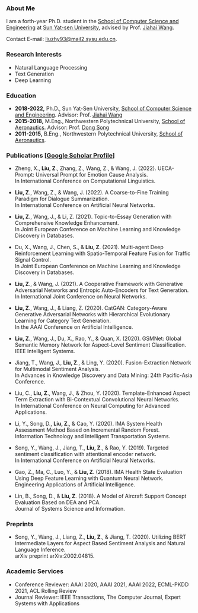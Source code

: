 ### About Me
I am a forth-year Ph.D. student in the [School of Computer Science and Engineering](http://cse.sysu.edu.cn/) at [Sun Yat-sen University](http://www.sysu.edu.cn/),  advised by Prof. [Jiahai Wang](http://cse.sysu.edu.cn/content/2551).

Contact E-mail: [liuzhy93@mail2.sysu.edu.cn](mailto:liuzhy93@mail2.sysu.edu.cn).

### Research Interests 
* Natural Language Processing
* Text Generation
* Deep Learning

### Education
* **2018-2022,**    Ph.D., Sun Yat-Sen University, [School of Computer Science and Engineering](http://cse.sysu.edu.cn/). Advisor: Prof. [Jiahai Wang](http://cse.sysu.edu.cn/content/2551)
* **2015-2018,**    M.Eng., Northwestern Polytechnical University, [School of Aeronautics](https://hangkong.nwpu.edu.cn/). Advisor: Prof. [Dong Song](https://teacher.nwpu.edu.cn/songdong.html)
* **2011-2015,**    B.Eng., Northwestern Polytechnical University, [School of Aeronautics](https://hangkong.nwpu.edu.cn/).

### Publications [[Google Scholar Profile](https://scholar.google.com.hk/citations?user=Sp4xqzkAAAAJ&hl=en&oi=sra)]
* Zheng, X., **Liu, Z**., Zhang, Z., Wang, Z., & Wang, J. (2022). UECA-Prompt: Universal Prompt for Emotion Cause Analysis.<br>In International Conference on Computational Linguistics. 

* **Liu, Z**., Wang, Z., & Wang, J. (2022). A Coarse-to-Fine Training Paradigm for Dialogue Summarization. <br>In International Conference on Artificial Neural Networks. 

* **Liu, Z**., Wang, J., & Li, Z. (2021). Topic-to-Essay Generation with Comprehensive Knowledge Enhancement. <br>In Joint European Conference on Machine Learning and Knowledge Discovery in Databases. 
  
* Du, X., Wang, J., Chen, S., & **Liu, Z**. (2021). Multi-agent Deep Reinforcement Learning with Spatio-Temporal Feature Fusion for Traffic Signal Control.<br>In Joint European Conference on Machine Learning and Knowledge Discovery in Databases. 
  
* **Liu, Z**., & Wang, J. (2021). A Cooperative Framework with Generative Adversarial Networks and Entropic Auto-Encoders for Text Generation.<br>In International Joint Conference on Neural Networks. 
  
* **Liu, Z**., Wang, J., & Liang, Z. (2020). CatGAN: Category-Aware Generative Adversarial Networks with Hierarchical Evolutionary Learning for Category Text Generation.<br>In the AAAI Conference on Artificial Intelligence. 
  
* **Liu, Z**., Wang, J., Du, X., Rao, Y., & Quan, X. (2020). GSMNet: Global Semantic Memory Network for Aspect-Level Sentiment Classification.<br>IEEE Intelligent Systems. 
  
* Jiang, T., Wang, J., **Liu, Z**., & Ling, Y. (2020). Fusion-Extraction Network for Multimodal Sentiment Analysis.<br>In Advances in Knowledge Discovery and Data Mining: 24th Pacific-Asia Conference. 
  
* Liu, C., **Liu, Z**., Wang, J., & Zhou, Y. (2020). Template-Enhanced Aspect Term Extraction with Bi-Contextual Convolutional Neural Networks.<br>In International Conference on Neural Computing for Advanced Applications. 
  
* Li, Y., Song, D., **Liu, Z**., & Cao, Y. (2020). IMA System Health Assessment Method Based on Incremental Random Forest.<br>Information Technology and Intelligent Transportation Systems.
  
* Song, Y., Wang, J., Jiang, T., **Liu, Z**., & Rao, Y. (2019). Targeted sentiment classification with attentional encoder network.<br>In International Conference on Artificial Neural Networks. 
  
* Gao, Z., Ma, C., Luo, Y., & **Liu, Z**. (2018). IMA Health State Evaluation Using Deep Feature Learning with Quantum Neural Network.<br>Engineering Applications of Artificial Intelligence.
  
* Lin, B., Song, D., & **Liu, Z**. (2018). A Model of Aircraft Support Concept Evaluation Based on DEA and PCA.<br>Journal of Systems Science and Information.
  
### Preprints
* Song, Y., Wang, J., Liang, Z., **Liu, Z**., & Jiang, T. (2020). Utilizing BERT Intermediate Layers for Aspect Based Sentiment Analysis and Natural Language Inference.<br>arXiv preprint arXiv:2002.04815.

### Academic Services
* Conference Reviewer: AAAI 2020, AAAI 2021, AAAI 2022, ECML-PKDD 2021, ACL Rolling Review
* Journal Reviewer: IEEE Transactions, The Computer Journal, Expert Systems with Applications
